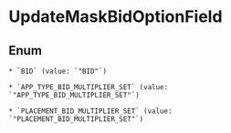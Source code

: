 
# UpdateMaskBidOptionField

## Enum


    * `BID` (value: `"BID"`)

    * `APP_TYPE_BID_MULTIPLIER_SET` (value: `"APP_TYPE_BID_MULTIPLIER_SET"`)

    * `PLACEMENT_BID_MULTIPLIER_SET` (value: `"PLACEMENT_BID_MULTIPLIER_SET"`)



